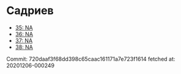 # Садриев
- [35: NA](35.md)
- [36: NA](36.md)
- [37: NA](37.md)
- [38: NA](38.md)

Commit: 720daaf3f68dd398c65caac161171a7e723f1614
 fetched at: 20201206-000249
